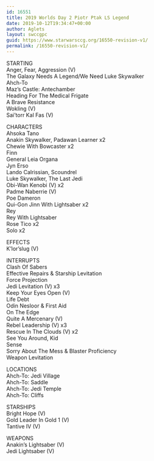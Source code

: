 ```yaml
---
id: 16551
title: 2019 Worlds Day 2 Piotr Ptak LS Legend
date: 2019-10-12T19:34:47+00:00
author: Aglets
layout: swccgpc
guid: https://www.starwarsccg.org/16550-revision-v1/
permalink: /16550-revision-v1/
---
```

STARTING  
Anger, Fear, Aggression (V)  
The Galaxy Needs A Legend/We Need Luke Skywalker  
Ahch-To  
Maz&#8217;s Castle: Antechamber  
Heading For The Medical Frigate  
A Brave Resistance  
Wokling (V)  
Sai&#8217;torr Kal Fas (V)

CHARACTERS  
Ahsoka Tano  
Anakin Skywalker, Padawan Learner x2  
Chewie With Bowcaster x2  
Finn  
General Leia Organa  
Jyn Erso  
Lando Calrissian, Scoundrel  
Luke Skywalker, The Last Jedi  
Obi-Wan Kenobi (V) x2  
Padme Naberrie (V)  
Poe Dameron  
Qui-Gon Jinn With Lightsaber x2  
Rey  
Rey With Lightsaber  
Rose Tico x2  
Solo x2 

EFFECTS  
K&#8217;lor&#8217;slug (V)

INTERRUPTS  
Clash Of Sabers  
Effective Repairs & Starship Levitation  
Force Projection  
Jedi Levitation (V) x3  
Keep Your Eyes Open (V)  
Life Debt  
Odin Nesloor & First Aid  
On The Edge  
Quite A Mercenary (V)  
Rebel Leadership (V) x3  
Rescue In The Clouds (V) x2  
See You Around, Kid  
Sense  
Sorry About The Mess & Blaster Proficiency  
Weapon Levitation 

LOCATIONS  
Ahch-To: Jedi Village  
Ahch-To: Saddle  
Ahch-To: Jedi Temple  
Ahch-To: Cliffs

STARSHIPS  
Bright Hope (V)  
Gold Leader In Gold 1 (V)  
Tantive IV (V)

WEAPONS  
Anakin&#8217;s Lightsaber (V)  
Jedi Lightsaber (V)